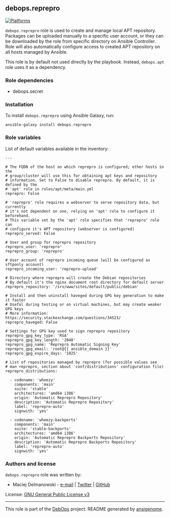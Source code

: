 ## debops.reprepro
[![Platforms](http://img.shields.io/badge/platforms-debian%20|%20ubuntu-lightgrey.svg)](#)


`debops.reprepro` role is used to create and manage local APT repository.
Packages can be uploaded manually to a specific user account, or they can
be downloaded by the role from specific directory on Ansible Controller.
Role will also automatically configure access to created APT repository on
all hosts managed by Ansible.

This role is by default not used directly by the playbook. Instead,
`debops.apt` role uses it as a dependency.

### Role dependencies

- debops.secret


### Installation

To install `debops.reprepro` using Ansible Galaxy, run:

    ansible-galaxy install debops.reprepro


### Role variables

List of default variables available in the inventory:

    ---
    
    # The FQDN of the host on which reprepro is configured; other hosts in the
    # group/cluster will use this for obtaining apt keys and repository
    # information. Set to False to disable reprepro. By default, it is defined by the
    # 'apt' role in roles/apt/meta/main.yml
    reprepro: False
    
    # 'reprepro' role requires a webserver to serve repository data, but currently
    # it's not dependent on one, relying on 'apt' role to configure it beforehand.
    # This variable set by the 'apt' role specifies that 'reprepro' role can
    # configure it's APT repository (webserver is configured)
    reprepro_served: False
    
    # User and group for reprepro repository
    reprepro_user: 'reprepro'
    reprepro_group: 'reprepro'
    
    # User account of reprepro incoming queue (will be configured as sftponly account)
    reprepro_incoming_user: 'reprepro-upload'
    
    # Directory where reprepro will create the Debian repositories
    # By default it's the nginx document root directory for default server
    reprepro_repository: '/srv/www/sites/default/public/debian'
    
    # Install and then uninstall haveged during GPG key generation to make it faster
    # Useful during testing or on virtual machines, but may create weaker GPG keys
    # More information: https://security.stackexchange.com/questions/34523/
    reprepro_haveged: False
    
    # Settings for GPG key used to sign reprepro repository
    reprepro_gpg_key_type: 'RSA'
    reprepro_gpg_key_length: '2048'
    reprepro_gpg_name: 'Reprepro Automatic Signing Key'
    reprepro_gpg_email: 'root@{{ ansible_domain }}'
    reprepro_gpg_expire_days: '1825'
    
    # List of repositories managed by reprepro (for possible values see
    # man reprepro, section about 'conf/distributions' configuration file)
    reprepro_distributions:
    
      - codename: 'wheezy'
        components: 'main'
        suite: 'stable'
        architectures: 'amd64 i386'
        origin: 'Automatic Reprepro Repository'
        description: 'Automatic Reprepro Repository'
        label: 'reprepro-auto'
        signwith: 'yes'
    
      - codename: 'wheezy-backports'
        components: 'main'
        suite: 'stable-backports'
        architectures: 'amd64 i386'
        origin: 'Automatic Reprepro Backports Repository'
        description: 'Automatic Reprepro Backports Repository'
        label: 'reprepro-auto'
        signwith: 'yes'





### Authors and license

`debops.reprepro` role was written by:

- Maciej Delmanowski - [e-mail](mailto:drybjed@gmail.com) | [Twitter](https://twitter.com/drybjed) | [GitHub](https://github.com/drybjed)


License: [GNU General Public License v3](https://tldrlegal.com/license/gnu-general-public-license-v3-(gpl-3))


***

This role is part of the [DebOps](http://debops.org/) project. README generated by [ansigenome](https://github.com/nickjj/ansigenome/).

